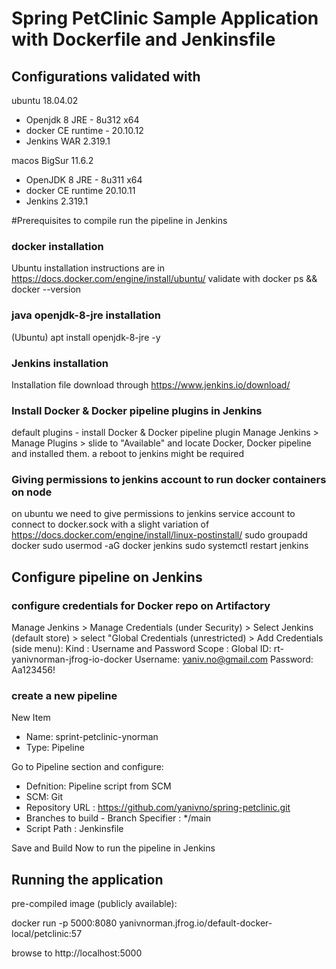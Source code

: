 # Spring PetClinic Sample Application with Dockerfile and Jenkinsfile

## Configurations validated with

 ubuntu 18.04.02 
 - Openjdk 8 JRE - 8u312 x64
 - docker CE runtime - 20.10.12
 - Jenkins WAR 2.319.1
 
 macos BigSur 11.6.2
 - OpenJDK 8 JRE - 8u311 x64
 - docker CE runtime 20.10.11
 - Jenkins 2.319.1

#Prerequisites to compile run the pipeline in Jenkins

### docker installation
Ubuntu installation instructions are in https://docs.docker.com/engine/install/ubuntu/
validate with docker ps && docker --version

### java openjdk-8-jre installation
(Ubuntu) apt install openjdk-8-jre -y

### Jenkins installation
Installation file download through https://www.jenkins.io/download/

### Install Docker & Docker pipeline plugins in Jenkins
default plugins - install Docker & Docker pipeline plugin
Manage Jenkins > Manage Plugins > slide to "Available" and locate Docker, Docker pipeline and installed them.
a reboot to jenkins might be required

### Giving permissions to jenkins account to run docker containers on node
on ubuntu we need to give permissions to jenkins service account to connect to docker.sock
with a slight variation of https://docs.docker.com/engine/install/linux-postinstall/
sudo groupadd docker
sudo usermod -aG docker jenkins
sudo systemctl restart jenkins

## Configure pipeline on Jenkins

### configure credentials for Docker repo on Artifactory
Manage Jenkins > Manage Credentials (under Security) > Select Jenkins (default store) > select "Global Credentials (unrestricted) > Add Credentials (side menu):
Kind : Username and Password
Scope : Global
ID: rt-yanivnorman-jfrog-io-docker
Username: yaniv.no@gmail.com
Password: Aa123456!

### create a new pipeline
New Item
  - Name: sprint-petclinic-ynorman
  - Type: Pipeline

Go to Pipeline section and configure:
  - Defnition: Pipeline script from SCM
  - SCM: Git
  - Repository URL : https://github.com/yanivno/spring-petclinic.git
  - Branches to build - Branch Specifier : */main
  - Script Path : Jenkinsfile
  
Save and Build Now to run the pipeline in Jenkins

## Running the application
pre-compiled image (publicly available):

docker run -p 5000:8080 yanivnorman.jfrog.io/default-docker-local/petclinic:57

browse to http://localhost:5000

